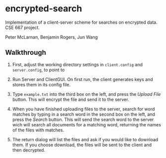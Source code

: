 encrypted-search
================

Implementation of a client-server scheme for searches on encrypted data. CSE 667 project.

Peter McLarnan, Benjamin Rogers, Jun Wang

Walkthrough
--

1. First, adjust the working directory settings in `client.config` and `server.config`, to point to 

2. Run Server and ClientGUI.  On first run, the client generates keys and stores them in its config file.

3. Type `example.txt` into the third box on the left, and press the *Upload File* button. This will encrypt the file and send it to the server.

4. When you have finished uploading files to the server, search for word matches by typing in a search word in the second box on the left, and press the  *Search* button. This will send the search word to the server wich will search all documents for a matching word, returning the names of the files with matches.

5. The return dialog will list the files and ask if you would like to download them. If you choose download, the files will be sent to the client and then decrypted.